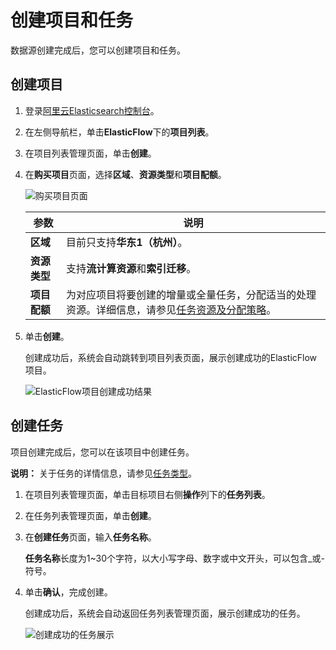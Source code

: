 # 创建项目和任务

数据源创建完成后，您可以创建项目和任务。

## 创建项目

1.  登录[阿里云Elasticsearch控制台](https://elasticsearch.console.aliyun.com/#/home)。
2.  在左侧导航栏，单击**ElasticFlow**下的**项目列表**。
3.  在项目列表管理页面，单击**创建**。
4.  在**购买项目**页面，选择**区域**、**资源类型**和**项目配额**。

    ![购买项目页面](https://static-aliyun-doc.oss-accelerate.aliyuncs.com/assets/img/3762441751/p42145.png)

    |参数|说明|
    |--|--|
    |**区域**|目前只支持**华东1（杭州）**。|
    |**资源类型**|支持**流计算资源**和**索引迁移**。|
    |**项目配额**|为对应项目将要创建的增量或全量任务，分配适当的处理资源。详细信息，请参见[任务资源及分配策略](/cn.zh-CN/ElasticFlow/任务/任务资源及分配策略.md)。|

5.  单击**创建**。

    创建成功后，系统会自动跳转到项目列表页面，展示创建成功的ElasticFlow项目。

    ![ElasticFlow项目创建成功结果](https://static-aliyun-doc.oss-accelerate.aliyuncs.com/assets/img/zh-CN/0334700161/p42146.png)


## 创建任务

项目创建完成后，您可以在该项目中创建任务。

**说明：** 关于任务的详情信息，请参见[任务类型](/cn.zh-CN/ElasticFlow/任务/任务类型.md)。

1.  在项目列表管理页面，单击目标项目右侧**操作**列下的**任务列表**。
2.  在任务列表管理页面，单击**创建**。
3.  在**创建任务**页面，输入**任务名称**。

    **任务名称**长度为1~30个字符，以大小写字母、数字或中文开头，可以包含\_或-符号。

4.  单击**确认**，完成创建。

    创建成功后，系统会自动返回任务列表管理页面，展示创建成功的任务。

    ![创建成功的任务展示](https://static-aliyun-doc.oss-accelerate.aliyuncs.com/assets/img/3762441751/p42147.png)


